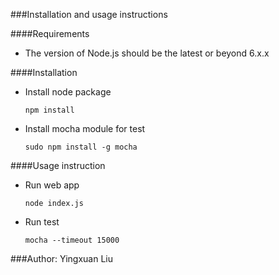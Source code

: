 ###Installation and usage instructions

####Requirements 
* The version of Node.js should be the latest or beyond 6.x.x

####Installation   

* Install node package
   
  ```npm install``` 

* Install mocha module for test

  ```sudo npm install -g mocha```

####Usage instruction
* Run web app

  ```node index.js```

* Run test
    
  ```mocha --timeout 15000```


###Author: Yingxuan Liu